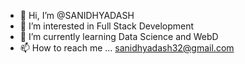 - 👋 Hi, I’m @SANIDHYADASH
- 👀 I’m interested in Full Stack Development
- 🌱 I’m currently learning Data Science and WebD
- 📫 How to reach me ... sanidhyadash32@gmail.com

<!---
SANIDHYADASH/SANIDHYADASH is a ✨ special ✨ repository because its `README.md` (this file) appears on your GitHub profile.
You can click the Preview link to take a look at your changes.
--->
